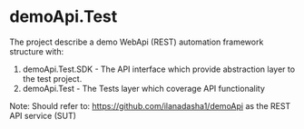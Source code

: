 # demoApi.Test
The project describe a demo WebApi (REST) automation framework structure with:
1. demoApi.Test.SDK - The API interface which provide abstraction layer to the test project.
2. demoApi.Test - The Tests layer which coverage API functionality

Note: Should refer to: https://github.com/ilanadasha1/demoApi as the REST API service (SUT)
